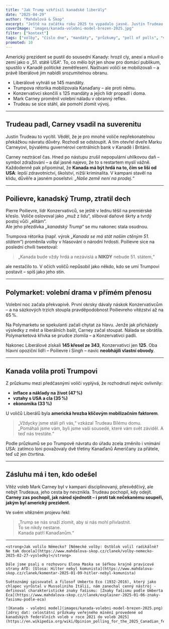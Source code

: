 ```yaml
---
title: "Jak Trump vzkřísil kanadské liberály"
date: "2025-04-29"
author: "Mahdalová & Škop"
excerpt: "Ještě na začátku roku 2025 to vypadalo jasně. Justin Trudeau byl na odpis, liberální strana ztrácela v průzkumech přes 20 bodů a konzervativci mířili k pohodlnému vítězství. A pak přišel Trump."
coverImage: "images/kanada-volebni-model-brezen-2025.jpg"
filter: ["kontext"]
tags: ["volby", "číslo dne", "mandáty", "průzkumy", "poll of polls", "volební model", "Parlament", "Kanada", "liberálové", "politika"]
promoted: 10
---
```


Americký prezident se pustil do sousední Kanady: hrozil cly, anexí a mluvil o zemi jako o „51. státě USA“. To, co mělo být jen show pro domácí publikum, spustilo v Kanadě politické zemětřesení. Naštvaní voliči se mobilizovali – a právě liberálové jim nabídli srozumitelnou obranu.

- Liberálové vyhráli se 145 mandáty.  
- Trumpova rétorika mobilizovala Kanaďany – ale proti němu.  
- Konzervativci skončili s 125 mandáty a jejich lídr propadl i doma.  
- Mark Carney proměnil volební náladu v obranný reflex.  
- Trudeau se sice stáhl, ale pomohl zlomit vývoj.

---

## Trudeau padl, Carney vsadil na suverenitu

Justin Trudeau to vycítil. Věděl, že je pro mnohé voliče nepřekonatelnou překážkou návratu důvěry. Rozhodl se odstoupit. A tím otevřel dveře Marku Carneyovi, bývalému guvernérovi centrálních bank v Kanadě i Británii.

Carney neztrácel čas. Hned po nástupu zrušil nepopulární uhlíkovou daň – symbol zdražování – a dal jasně najevo, že to s restartem myslí vážně.  
Každodenně pak připomínal, že **Kanada má být hrdá na to, čím se liší od USA**: lepší zdravotnictví, školství, nižší kriminalita. V kampani stavěl na klidu, důvěře a jasném poselství: *„Naše země není na prodej.“*

---

## Poilievre, kanadský Trump, ztratil dech

Pierre Poilievre, lídr Konzervativců, se ještě v lednu těšil na premiérské křeslo. Voliče oslovoval jako „muž z lidu“, sliboval daňové škrty a tvrdý postoj vůči „elitám“.  
Ale jeho přezdívka *„kanadský Trump“* se mu nakonec stala osudnou.

Trumpova rétorika (např. výrok *„Kanada se má stát naším ctěným 51. státem“*) proměnila volby v hlasování o národní hrdosti. Poilievre sice na poslední chvíli tweetoval:

> „Kanada bude vždy hrdá a nezávislá a **NIKDY** nebude 51. státem,“

ale nestačilo to. V očích voličů nepůsobil jako někdo, kdo se umí Trumpovi postavit – spíš jako jeho stín.

---

## Polymarket: volební drama v přímém přenosu

Volební noc začala překvapivě. První okrsky dávaly náskok Konzervativcům – a na sázkových trzích stoupla pravděpodobnost Poilievreho vítězství až na 65 %.

Na Polymarketu se spekulanti začali chytat za hlavu. Jenže jak přicházely výsledky z měst a liberálních bašt, Carney začal stoupat. Nálada se obrátila. Polymarketová křivka se prudce zlomila – a Konzervativci padli.

Nakonec Liberálové získali **145 křesel ze 343**, Konzervativci jen **125**. Oba hlavní opoziční lídři – Poilievre i Singh – navíc **neobhájili vlastní obvody**.

---

## Kanada volila proti Trumpovi

Z průzkumu mezi předčasnými voliči vyplývá, že rozhodnutí nejvíc ovlivnily:

- **inflace a náklady na život (47 %)**
- **vztahy s USA a cla (35 %)**
- **ekonomika (33 %)**

U voličů Liberálů byla **americká hrozba klíčovým mobilizačním faktorem**.

> „Vždycky jsme stáli při vás,“ vzkázal Trudeau Bílému domu.  
> „Pomáhali jsme vám, byli jsme vaši sousedé, které vám svět záviděl. A teď nás trestáte.“

Podle průzkumů se po Trumpově návratu do úřadu zcela změnilo i vnímání USA: zatímco loni považovaly dvě třetiny Kanaďanů Američany za přátele, teď už jen čtvrtina.

---

## Zásluhu má i ten, kdo odešel

Vítěz voleb Mark Carney byl v kampani disciplinovaný, přesvědčivý, ale nebýt Trudeaua, jeho cesta by nevznikla. Trudeau pochopil, kdy odejít.  
**Carney zas pochopil, jak národ sjednotit – i proti tak nečekanému soupeři, jakým byl americký prezident.**

Ve svém vítězném projevu řekl:

> „Trump se nás snaží zlomit, aby si nás mohl přivlastnit.  
> To se nikdy nestane.  
> Kanada patří Kanaďanům.“

---

```box
<strong>Jak volilo Německo? [Německé volby: Ostblok volil radikálně? Ne tak docela](https://www.mahdalova-skop.cz/clanek/volby-nemecko-2025-02-27-vysledky)</strong>

Dále jsme psali o rozhovoru Elona Maska se šéfkou krajně pravicové strany AfD: [Glosa: Hilter nebyl komunista](https://www.mahdalova-skop.cz/clanek/komentar-2025-01-09-hitler-nebyl-komunista)

Světoznámý spisovatel a filosof Umberto Eco (1932-2016), který jako chlapec vyrůstal v Mussoliniho Itálii, nám zanechal cenný nástroj - definoval charakteristické znaky fašismu: [Znaky fašismu podle Umberta Eca](https://www.mahdalova-skop.cz/clanek/explainer-2025-01-06-znaky-fasismu-podle-eca)

```

```box
![Kanada - volební model](images/kanada-volebni-model-brezen-2025.png)
[zdroj dat: celostátní průzkumy veřejného mínění provedené od kanadských federálních voleb v roce 2021 do voleb 2025](https://en.wikipedia.org/wiki/Opinion_polling_for_the_2025_Canadian_federal_election)
